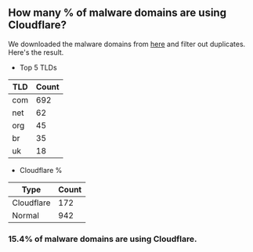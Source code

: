 ## How many % of malware domains are using Cloudflare?


We downloaded the malware domains from [here](https://urlhaus.abuse.ch) and filter out duplicates.
Here's the result.


[//]: # (start replacement)


- Top 5 TLDs

| TLD | Count |
| --- | --- |
| com | 692 |
| net | 62 |
| org | 45 |
| br | 35 |
| uk | 18 |


- Cloudflare %

| Type | Count |
| --- | --- |
| Cloudflare | 172 |
| Normal | 942 |


### 15.4% of malware domains are using Cloudflare.